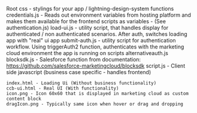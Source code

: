 Root
    css - stylings for your app / lightning-design-system
    functions   
        credentials.js - Reads out environment variables from hosting platform and makes them available for the frontend scripts as variables - (See authentication.js)
        load-ui.js - utility script, that handles display for authenticated / non authenticated scenarios. 
                     After auth,  switches loading app with "real" ui app
        submit-auth.js - utility script for authentication workflow. Using triggerAuth2 function, authenticates with the marketing cloud environment the app is running on
    scripts
        alternativeauth.js
        blocksdk.js - Salesforce function from documentation:
                    https://github.com/salesforce-marketingcloud/blocksdk
        script.js - Client side javascript (business case specific - handles frontend)

    index.html - Loading Ui (Without business functionality)
    ccb-ui.html - Real UI (With functionality)
    icon.png - Icon 60x60 that is displayed in marketing cloud as custom content block
    dragIcon.png - Typically same icon when hover or drag and dropping 


    

